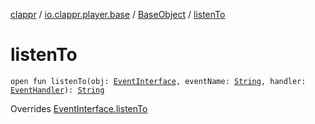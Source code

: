 [clappr](../../index.md) / [io.clappr.player.base](../index.md) / [BaseObject](index.md) / [listenTo](./listen-to.md)

# listenTo

`open fun listenTo(obj: `[`EventInterface`](../-event-interface/index.md)`, eventName: `[`String`](https://kotlinlang.org/api/latest/jvm/stdlib/kotlin/-string/index.html)`, handler: `[`EventHandler`](../-event-handler.md)`): `[`String`](https://kotlinlang.org/api/latest/jvm/stdlib/kotlin/-string/index.html)

Overrides [EventInterface.listenTo](../-event-interface/listen-to.md)

